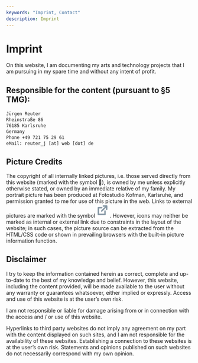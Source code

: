 ```yaml
---
keywords: "Imprint, Contact"
description: Imprint
---
```


# Imprint

On this website, I am documenting my arts and technology projects that
I am pursuing in my spare time and without any intent of profit.

## Responsible for the content (pursuant to §5 TMG):

    Jürgen Reuter
    Rheinstraße 86
    76185 Karlsruhe
    Germany
    Phone +49 721 75 29 61
    eMail: reuter_j [at] web [dot] de

## Picture Credits

The copyright of all internally linked pictures, i.e. those served
directly from this website (marked with the symbol 🔗), is owned by me
unless explicitly otherwise stated, or owned by an immediate relative
of my family.  My portrait picture has been produced at Fotostudio
Kofman, Karlsruhe, and permission granted to me for use of this
picture in the web.  Links to external pictures are marked with the
symbol <img src="../images/external-link.svg" />.  However, icons may
neither be marked as internal or external link due to constraints in
the layout of the website; in such cases, the picture source can be
extracted from the HTML/CSS code or shown in prevailing browsers with
the built-in picture information function.

## Disclaimer

I try to keep the information contained herein as correct, complete
and up-to-date to the best of my knowledge and belief.  However, this
website, including the content provided, will be made available to the
user without any warranty or guarantees whatsoever, either implied or
expressly.  Access and use of this website is at the user’s own risk.

I am not responsible or liable for damage arising from or in
connection with the access and / or use of this website.

Hyperlinks to third party websites do not imply any agreement on my
part with the content displayed on such sites, and I am not
responsible for the availability of these websites.  Establishing a
connection to these websites is at the user’s own risk.  Statements
and opinions published on such websites do not necessarily correspond
with my own opinion.
